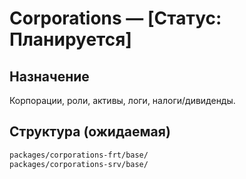 # Corporations — [Статус: Планируется]

## Назначение

Корпорации, роли, активы, логи, налоги/дивиденды.

## Структура (ожидаемая)

```txt
packages/corporations-frt/base/
packages/corporations-srv/base/
```

